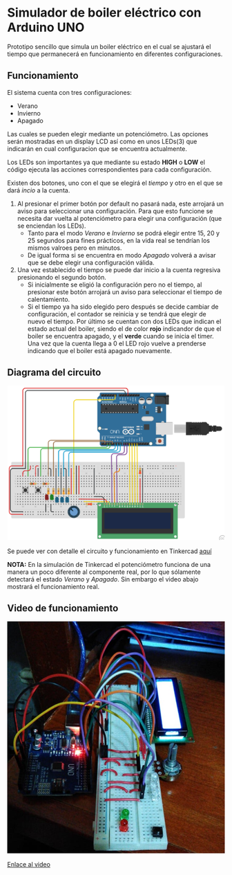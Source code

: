 # Simulador de boiler eléctrico con Arduino UNO

Prototipo sencillo que simula un boiler eléctrico en el cual se ajustará el tiempo que permanecerá en funcionamiento en diferentes configuraciones.

## Funcionamiento
El sistema cuenta con tres configuraciones:

- Verano
- Invierno
- Apagado

Las cuales se pueden elegir mediante un potenciómetro. Las opciones serán mostradas en un display LCD así como en unos LEDs(3) que indicarán en cual configuracion que se encuentra actualmente.

Los LEDs son importantes ya que mediante su estado **HIGH** o **LOW** el código ejecuta las acciones correspondientes para cada configuración.

Existen dos botones, uno con el que se elegirá el *tiempo* y otro en el que se dará *incio* a la cuenta.

1. Al presionar el primer botón por default no pasará nada, este arrojará un aviso para seleccionar una configuración. Para que esto funcione se necesita dar vuelta al potenciómetro para elegir una configuración (que se enciendan los LEDs).
    - Tanto para el modo *Verano* e *Invierno* se podrá elegir entre 15, 20 y 25 segundos para fines prácticos, en la vida real se tendrían los mismos valroes pero en minutos.
    - De igual forma si se encuentra en modo *Apagado* volverá a avisar que se debe elegir una configuración válida.
2. Una vez establecido el tiempo se puede dar inicio a la cuenta regresiva presionando el segundo botón.
    - Si inicialmente se eligió la configuración pero no el tiempo, al presionar este botón arrojará un aviso para seleccionar el tiempo de calentamiento.
    - Si el tiempo ya ha sido elegido pero después se decide cambiar de configuración, el contador se reinicia y se tendrá que elegir de nuevo el tiempo.
Por último se cuentan con dos LEDs que indican el estado actual del boiler, siendo el de color **rojo** indicandor de que el boiler se encuentra apagado, y el **verde** cuando se inicia el timer. Una vez que la cuenta llega a 0 el LED rojo vuelve a prenderse indicando que el boiler está apagado nuevamente.

## Diagrama del circuito

![Diagrama circuito](https://github.com/Juandamartn/boiler-arduino/blob/master/diagrama.png)

Se puede ver con detalle el circuito y funcionamiento en Tinkercad [aquí][tinker]

[tinker]: https://www.tinkercad.com/things/bZsRw5WPWK4

**NOTA:** En la simulación de Tinkercad el potenciómetro funciona de una manera un poco diferente al componente real, por lo que sólamente detectará el estado *Verano* y *Apagado*. Sin embargo el video abajo mostrará el funcionamiento real.

## Video de funcionamiento

![Prototipo circuito](https://github.com/Juandamartn/boiler-arduino/blob/master/boiler%20arduino.jpg)

[Enlace al video][vid]

[vid]: https://drive.google.com/file/d/1C5zObRX8bwOxj7cgjiljcwaA5zwxyvLs/view?usp=sharing